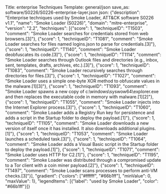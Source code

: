 Title: enterprise Techniques
Template: general/json
save_as: software/S0226/S0226-enterprise-layer.json
json: {"description": "Enterprise techniques used by Smoke Loader, ATT&CK software S0226 v1.1", "name": "Smoke Loader (S0226)", "domain": "mitre-enterprise", "version": "2.2", "techniques": [{"score": 1, "techniqueID": "T1503", "comment": "Smoke Loader searches for credentials stored from web browsers.[3]"}, {"score": 1, "techniqueID": "T1081", "comment": "Smoke Loader searches for files named logins.json to parse for credentials.[3]"}, {"score": 1, "techniqueID": "T1140", "comment": "Smoke Loader deobfuscates its code.[3]"}, {"score": 1, "techniqueID": "T1114", "comment": "Smoke Loader searches through Outlook files and directories (e.g., inbox, sent, templates, drafts, archives, etc.).[3]"}, {"score": 1, "techniqueID": "T1083", "comment": "Smoke Loader recursively searches through directories for files.[3]"}, {"score": 1, "techniqueID": "T1027", "comment": "Smoke Loader uses a simple one-byte XOR method to obfuscate values in the malware.[1][3]"}, {"score": 1, "techniqueID": "T1093", "comment": "Smoke Loader spawns a new copy of c:\\windows\\syswow64\\explorer.exe and then replaces the executable code in memory with malware.[1][2]"}, {"score": 1, "techniqueID": "T1055", "comment": "Smoke Loader injects into the Internet Explorer process.[3]"}, {"score": 1, "techniqueID": "T1060", "comment": "Smoke Loader adds a Registry Run key for persistence and adds a script in the Startup folder to deploy the payload.[1]"}, {"score": 1, "techniqueID": "T1105", "comment": "Smoke Loader downloads a new version of itself once it has installed. It also downloads additional plugins.[1]"}, {"score": 1, "techniqueID": "T1053", "comment": "Smoke Loader launches a scheduled task.[3]"}, {"score": 1, "techniqueID": "T1064", "comment": "Smoke Loader adds a Visual Basic script in the Startup folder to deploy the payload.[1]"}, {"score": 1, "techniqueID": "T1071", "comment": "Smoke Loader uses HTTP for C2.[1]"}, {"score": 1, "techniqueID": "T1195", "comment": "Smoke Loader was distributed through a compromised update to a Tor client with a coin miner payload.[2]"}, {"score": 1, "techniqueID": "T1497", "comment": "Smoke Loader scans processes to perform anti-VM checks.[3]"}], "gradient": {"colors": ["#ffffff", "#66b1ff"], "minValue": 0, "maxValue": 1}, "legendItems": [{"label": "used by Smoke Loader", "color": "#66b1ff"}]}